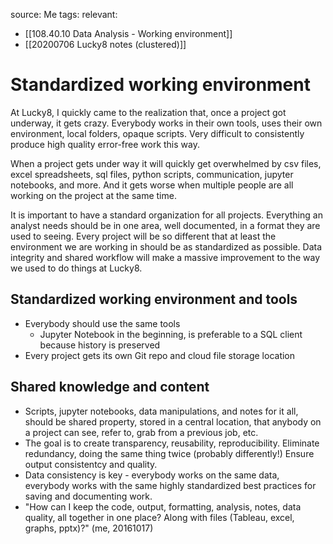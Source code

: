 source: Me
tags: 
relevant: 
- [[108.40.10 Data Analysis - Working environment]]
- [[20200706 Lucky8 notes (clustered)]]

# Standardized working environment

At Lucky8, I quickly came to the realization that, once a project got underway, it gets crazy. Everybody works in their own tools, uses their own environment, local folders, opaque scripts. Very difficult to consistently produce high quality error-free work this way. 

When a project gets under way it will quickly get overwhelmed by csv files, excel spreadsheets, sql files, python scripts, communication, jupyter notebooks, and more. And it gets worse when multiple people are all working on the project at the same time. 

It is important to have a standard organization for all projects. Everything an analyst needs should be in one area, well documented, in a format they are used to seeing. Every project will be so different that at least the environment we are working in should be as standardized as possible. Data integrity and shared workflow will make a massive improvement to the way we used to do things at Lucky8. 

## Standardized working environment and tools
- Everybody should use the same tools
	- Jupyter Notebook in the beginning, is preferable to a SQL client because history is preserved
- Every project gets its own Git repo and cloud file storage location

## Shared knowledge and content
- Scripts, jupyter notebooks, data manipulations, and notes for it all, should be shared property, stored in a central location, that anybody on a project can see, refer to, grab from a previous job, etc.
- The goal is to create transparency, reusability, reproducibility. Eliminate redundancy, doing the same thing twice (probably differently!) Ensure output consistentcy and quality.
- Data consistency is key - everybody works on the same data, everybody works with the same highly standardized best practices for saving and documenting work.
- "How can I keep the code, output, formatting, analysis, notes, data quality, all together in one place? Along with files (Tableau, excel, graphs, pptx)?" (me, 20161017)

